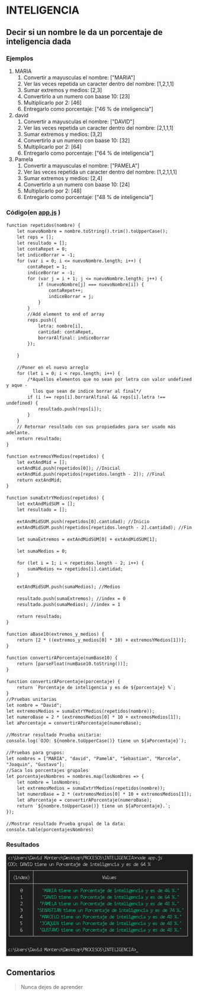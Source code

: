 # INTELIGENCIA
  
## Decir si un nombre le da un porcentaje de inteligencia dada

### Ejemplos

1. MARIA
   1. Convertir a mayusculas el nombre: ["MARIA"]
   2. Ver las veces repetida un caracter dentro del nombre: [1,2,1,1]
   3. Sumar extremos y medios: [2,3]
   4. Convertirlo a un numero con baase 10:  [23]
   5. Multiplicarlo por 2: [46]
   6. Entregarlo como porcentaje: ["46 % de inteligencia"]
2. david
   1. Convertir a mayusculas el nombre: ["DAVID"]
   2. Ver las veces repetida un caracter dentro del nombre: [2,1,1,1]
   3. Sumar extremos y medios: [3,2]
   4. Convertirlo a un numero con baase 10:  [32]
   5. Multiplicarlo por 2: [64]
   6. Entregarlo como porcentaje: ["64 % de inteligencia"]
3. Pamela
   1. Convertir a mayusculas el nombre: ["PAMELA"]
   2. Ver las veces repetida un caracter dentro del nombre: [1,2,1,1,1]
   3. Sumar extremos y medios: [2,4]
   4. Convertirlo a un numero con baase 10:  [24]
   5. Multiplicarlo por 2: [48]
   6. Entregarlo como porcentaje: ["48 % de inteligencia"]

### Código(en [app.js](./app.js) )

``` [javascript]
function repetidos(nombre) {
    let nuevoNombre = nombre.toString().trim().toUpperCase();
    let reps = [];
    let resultado = [];
    let contaRepet = 0;
    let indiceBorrar = -1;
    for (var i = 0; i <= nuevoNombre.length; i++) {
        contaRepet = 1;
        indiceBorrar = -1;
        for (var j = i + 1; j <= nuevoNombre.length; j++) {
            if (nuevoNombre[j] === nuevoNombre[i]) {
                contaRepet++;
                indiceBorrar = j;
            }
        }
        //Add element to end of array
        reps.push({
            letra: nombre[i],
            cantidad: contaRepet,
            borrarAlfinal: indiceBorrar
        });

    }

    //Poner en el nuevo arreglo 
    for (let i = 0; i < reps.length; i++) {
        /*Aquellos elementos que no sean por letra con valor undefined y aque -
          llos que sean de indice borrar al final*/
        if (i !== reps[i].borrarAlfinal && reps[i].letra !== undefined) {
            resultado.push(reps[i]);
        }
    }
    // Retornar resultado con sus propiedades para ser usado más adelante.
    return resultado;
}

function extremosYMedios(repetidos) {
    let extAndMid = [];
    extAndMid.push(repetidos[0]); //Inicial
    extAndMid.push(repetidos[repetidos.length - 2]); //Final
    return extAndMid;
}

function sumaExtrYMedios(repetidos) {
    let extAndMidSUM = [];
    let resultado = [];

    extAndMidSUM.push(repetidos[0].cantidad); //Inicio
    extAndMidSUM.push(repetidos[repetidos.length - 2].cantidad); //Fin

    let sumaExtremos = extAndMidSUM[0] + extAndMidSUM[1];

    let sumaMedios = 0;

    for (let i = 1; i < repetidos.length - 2; i++) {
        sumaMedios += repetidos[i].cantidad;
    }

    extAndMidSUM.push(sumaMedios); //Medios

    resultado.push(sumaExtremos); //index = 0
    resultado.push(sumaMedios); //index = 1

    return resultado;
}

function aBase10(extremos_y_medios) {
    return [2 * ((extremos_y_medios[0] * 10) + extremosYMedios[1])];
}

function convertirAPorcentaje(numBase10) {
    return [parseFloat(numBase10.toString())];
}

function convertirAPorcentaje(porcentaje) {
    return `Porcentaje de inteligencia y es de ${porcentaje} %`;
}
//Pruebas unitarias
let nombre = "David";
let extremosMedios = sumaExtrYMedios(repetidos(nombre));
let numeroBase = 2 * (extremosMedios[0] * 10 + extremosMedios[1]);
let aPorcentaje = convertirAPorcentaje(numeroBase);

//Mostrar resultado Prueba unitaria:
console.log(`OJO: ${nombre.toUpperCase()} tiene un ${aPorcentaje}`);

//Pruebas para grupos:
let nombres = ["MARIA", "david", "PamelA", "Sebastian", "Marcelo", "Joaquin", "Gustavo"];
//Saca los porcentajes grupales
let porcentajesNombres = nombres.map(losNombres => {
    let nombre = losNombres;
    let extremosMedios = sumaExtrYMedios(repetidos(nombre));
    let numeroBase = 2 * (extremosMedios[0] * 10 + extremosMedios[1]);
    let aPorcentaje = convertirAPorcentaje(numeroBase);
    return `${nombre.toUpperCase()} tiene un ${aPorcentaje}.`;
});

//Mostrar resultado Prueba grupal de la data:
console.table(porcentajesNombres)
```

### Resultados

 ![Resultados](./resultados.png)

## Comentarios

> Nunca dejes de aprender
